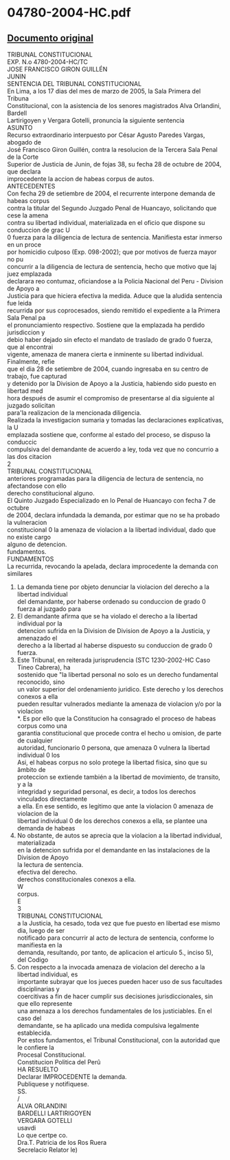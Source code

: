 
04780-2004-HC.pdf
=================
  
[Documento original](https://tc.gob.pe/jurisprudencia/2005/04780-2004-HC.pdf)  
---  
TRIBUNAL CONSTITUCIONAL  
EXP. N.o 4780-2004-HC/TC  
JOSE FRANCISCO GIRON GUILLÉN  
JUNIN  
SENTENCIA DEL TRIBUNAL CONSTITUCIONAL  
En Lima, a los 17 dias del mes de marzo de 2005, la Sala Primera del Tribuna  
Constitucional, con la asistencia de los senores magistrados Alva Orlandini, Bardell  
Lartirigoyen y Vergara Gotelli, pronuncia la siguiente sentencia  
ASUNTO  
Recurso extraordinario interpuesto por César Agusto Paredes Vargas, abogado de  
José Francisco Giron Guillén, contra la resolucion de la Tercera Sala Penal de la Corte  
Superior de Justicia de Junin, de fojas 38, su fecha 28 de octubre de 2004, que declara  
improcedente la accion de habeas corpus de autos.  
ANTECEDENTES  
Con fecha 29 de setiembre de 2004, el recurrente interpone demanda de habeas corpus  
contra la titular del Segundo Juzgado Penal de Huancayo, solicitando que cese la amena  
contra su libertad individual, materializada en el oficio que dispone su conduccion de grac U  
0 fuerza para la diligencia de lectura de sentencia. Manifiesta estar inmerso en un proce  
por homicidio culposo (Exp. 098-2002); que por motivos de fuerza mayor no pu  
concurrir a la diligencia de lectura de sentencia, hecho que motivo que laj juez emplazada  
declarara reo contumaz, oficiandose a la Policia Nacional del Peru - Division de Apoyo a  
Justicia para que hiciera efectiva la medida. Aduce que la aludida sentencia fue leida  
recurrida por sus coprocesados, siendo remitido el expediente a la Primera Sala Penal pa  
el pronunciamiento respectivo. Sostiene que la emplazada ha perdido jurisdiccion y  
debio haber dejado sin efecto el mandato de traslado de grado 0 fuerza, que al encontrai  
vigente, amenaza de manera cierta e inminente su libertad individual. Finalmente, refie  
que el dia 28 de setiembre de 2004, cuando ingresaba en su centro de trabajo, fue capturad  
y detenido por la Division de Apoyo a la Justicia, habiendo sido puesto en libertad med  
hora después de asumir el compromiso de presentarse al dia siguiente al juzgado solicitan  
para'la realizacion de la mencionada diligencia.  
Realizada la investigacion sumaria y tomadas las declaraciones explicativas, la U  
emplazada sostiene que, conforme al estado del proceso, se dispuso la conduccic  
compulsiva del demandante de acuerdo a ley, toda vez que no concurrio a las dos citacion  
2  
TRIBUNAL CONSTITUCIONAL  
anteriores programadas para la diligencia de lectura de sentencia, no afectandose con ello  
derecho constitucional alguno.  
El Quinto Juzgado Especializado en lo Penal de Huancayo con fecha 7 de octubre  
de 2004, declara infundada la demanda, por estimar que no se ha probado la vulneracion  
constitucional 0 la amenaza de violacion a la libertad individual, dado que no existe cargo  
alguno de detencion.  
fundamentos.  
FUNDAMENTOS  
La recurrida, revocando la apelada, declara improcedente la demanda con similares  
1. La demanda tiene por objeto denunciar la violacion del derecho a la libertad individual  
del demandante, por haberse ordenado su conduccion de grado 0 fuerza al juzgado para  
2. El demandante afirma que se ha violado el derecho a la libertad individual por la  
detencion sufrida en la Division de Division de Apoyo a la Justicia, y amenazado el  
derecho a la libertad al haberse dispuesto su conduccion de grado 0 fuerza.  
3. Este Tribunal, en reiterada jurisprudencia (STC 1230-2002-HC Caso Tineo Cabrera), ha  
sostenido que "la libertad personal no solo es un derecho fundamental reconocido, sino  
un valor superior del ordenamiento juridico. Este derecho y los derechos conexos a ella  
pueden resultar vulnerados mediante la amenaza de violacion y/o por la violacion  
*. Es por ello que la Constitucion ha consagrado el proceso de habeas corpus como una  
garantia constitucional que procede contra el hecho u omision, de parte de cualquier  
autoridad, funcionario 0 persona, que amenaza 0 vulnera la libertad individual 0 los  
Asi, el habeas corpus no solo protege la libertad fisica, sino que su âmbito de  
proteccion se extiende también a la libertad de movimiento, de transito, y a la  
integridad y seguridad personal, es decir, a todos los derechos vinculados directamente  
a ella. En ese sentido, es legitimo que ante la violacion 0 amenaza de violacion de la  
libertad individual 0 de los derechos conexos a ella, se plantee una demanda de habeas  
5. No obstante, de autos se aprecia que la violacion a la libertad individual, materializada  
en la detencion sufrida por el demandante en las instalaciones de la Division de Apoyo  
la lectura de sentencia.  
efectiva del derecho.  
derechos constitucionales conexos a ella.  
W  
corpus.  
E  
3  
TRIBUNAL CONSTITUCIONAL  
a la Justicia, ha cesado, toda vez que fue puesto en libertad ese mismo dia, luego de ser  
notificado para concurrir al acto de lectura de sentencia, conforme lo manifiesta en la  
demanda, resultando, por tanto, de aplicacion el articulo 5., inciso 5), del Codigo  
6. Con respecto a la invocada amenaza de violacion del derecho a la libertad individual, es  
importante subrayar que los jueces pueden hacer uso de sus facultades disciplinarias y  
coercitivas a fin de hacer cumplir sus decisiones jurisdiccionales, sin que ello represente  
una amenaza a los derechos fundamentales de los justiciables. En el caso del  
demandante, se ha aplicado una medida compulsiva legalmente establecida.  
Por estos fundamentos, el Tribunal Constitucional, con la autoridad que le confiere la  
Procesal Constitucional.  
Constitucion Politica del Perû  
HA RESUELTO  
Declarar IMPROCEDENTE la demanda.  
Publiquese y notifiquese.  
SS.  
/  
ALVA ORLANDINI  
BARDELLI LARTIRIGOYEN  
VERGARA GOTELLI  
usavdi  
Lo que certpe co.  
Dra.T. Patricia de los Ros Ruera  
Secrelacio Relator le)